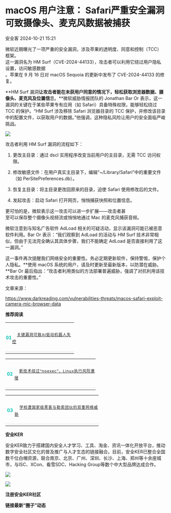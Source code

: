 #  macOS 用户注意： Safari严重安全漏洞可致摄像头、麦克风数据被捕获   
 安全客   2024-10-21 15:21  
  
微软近期曝光了一项严重的安全漏洞，涉及苹果的透明度、同意和控制（TCC）框架。  
这一漏洞名为 HM Surf（CVE-2024-44133），攻击者可以利用它绕过用户隐私设置，访问敏感数据  
。苹果在 9 月 16 日对 macOS Sequoia 的更新中发布了 CVE-2024-44133 的修复。  
  
  
  
**HM Surf 漏洞****让攻击者能在未获用户同意的情况下，轻松获取浏览器数据、摄像头、麦克风及位置信****息。**微软威胁情报团队的 Jonathan Bar Or 表示，这一漏洞的关键在于某些苹果专有应用（如 Safari）具备特殊权限，能够轻松绕过 TCC 的保护。“HM Surf 涉及移除 Safari 浏览器目录的 TCC 保护，并修改该目录中的配置文件，以获取用户的数据。”他强调，这种隐私风险让用户的安全面临严峻挑战。  
  
  
![](https://mmbiz.qpic.cn/sz_mmbiz_jpg/Ok4fxxCpBb4pn3G2XIc1djkYwZeBkzw7LTWeGzDjmCfM9Hj0RQhxhrtRfRbh4h9AOOzwcAkWGVS0YOy3NGFa2g/640?wx_fmt=other&from=appmsg "")  
  
  
攻击者利用 HM Surf 漏洞的流程如下：  
  
1. 更改主目录：通过 dscl 实用程序改变当前用户的主目录，无需 TCC 访问权限。  
  
1. 修改敏感文件：在用户真实主目录下，编辑“~/Library/Safari”中的重要文件（如 PerSitePreferences.db）。  
  
1. 恢复主目录：将主目录更改回原来的目录，迫使 Safari 使用修改后的文件。  
  
1. 发起攻击：启动 Safari 打开网页，悄悄捕获快照和位置信息。  
  
更可怕的是，微软表示这一攻击可以进一步扩展——攻击者甚  
至可以保存整个摄像头视频流或悄悄地通过 Mac 的麦克风捕获音频。  
  
  
微软注意到与知名广告软件 AdLoad 相关的可疑活动，显示该漏洞可能已被恶意软件利用。Bar Or 表示：“我们观察到 AdLoad 的活动与 HM Surf 技术非常相似，但由于无法完全确认其具体步骤，我们不能确定 AdLoad 是否直接利用了这一漏洞。”  
  
  
这一事件再次提醒我们网络安全的重要性。务必定期更新软件，保持警惕，保护个人隐私。**使用 macOS 系统的用户，请及时更新至最新版本，以防潜在威胁。**Bar Or 最后指出：“攻击者利用类似的方法部署普遍威胁，强调了对抗利用该技术攻击的重要性。”  
  
  
文章来源：  
  
https://www.darkreading.com/vulnerabilities-threats/macos-safari-exploit-camera-mic-browser-data  
  
  
**推荐阅读**  
  
  
  
  
  
<table><tbody><tr opera-tn-ra-comp="_$.pages:0.layers:0.comps:4.classicTable1:0"><td colspan="1" rowspan="1" opera-tn-ra-cell="_$.pages:0.layers:0.comps:4.classicTable1:0.td@@0" style="border-color: rgb(62, 62, 62);border-style: none;padding: 0px;" width="100.0000%"><section style="display: flex;flex-flow: row;margin-top: 10px;margin-right: 0%;margin-left: 0%;justify-content: flex-start;"><section style="display: inline-block;vertical-align: middle;width: auto;min-width: 10%;height: auto;flex: 0 0 auto;align-self: center;box-shadow: rgb(0, 0, 0) 0px 0px 0px;"><section style="font-size: 14px;color: rgb(5, 193, 183);line-height: 1;letter-spacing: 0px;text-align: center;"><p><strong>01</strong></p></section></section><section style="display: inline-block;vertical-align: middle;width: auto;flex: 100 100 0%;align-self: center;height: auto;"><section style="font-size: 14px;letter-spacing: 1px;line-height: 1.8;color: rgb(140, 140, 140);"><p style="text-wrap-mode: wrap;"><span style="color: rgb(224, 224, 224);">｜</span><span style="color: rgb(224, 224, 224);font-size: 12px;"><a target="_blank" href="http://mp.weixin.qq.com/s?__biz=MzA5ODA0NDE2MA==&amp;mid=2649787055&amp;idx=1&amp;sn=5fbaf89659bf338d051cb13fa1bf9923&amp;chksm=8893bac0bfe433d624ae16f6ea2aac5b4e7f989baf93d651e5c5725c4a3df924fd0e735b0fb4&amp;scene=21#wechat_redirect" textvalue="AI驱动机器人暴关键漏洞，可致机器人失控执行危险行为" linktype="text" imgurl="" imgdata="null" data-itemshowtype="0" tab="innerlink" data-linktype="2">关键漏洞可致</a><a target="_blank" href="http://mp.weixin.qq.com/s?__biz=MzA5ODA0NDE2MA==&amp;mid=2649787055&amp;idx=1&amp;sn=5fbaf89659bf338d051cb13fa1bf9923&amp;chksm=8893bac0bfe433d624ae16f6ea2aac5b4e7f989baf93d651e5c5725c4a3df924fd0e735b0fb4&amp;scene=21#wechat_redirect" textvalue="AI驱动机器" linktype="text" imgurl="" imgdata="null" data-itemshowtype="0" tab="innerlink" data-linktype="2">AI驱动机器人失控</a></span></p></section></section></section></td></tr><tr opera-tn-ra-comp="_$.pages:0.layers:0.comps:4.classicTable1:1"><td colspan="1" rowspan="1" opera-tn-ra-cell="_$.pages:0.layers:0.comps:4.classicTable1:1.td@@0" style="border-color: rgb(62, 62, 62);border-style: none;padding: 0px;" width="100.0000%"><section style="margin: 5px 0%;"><section style="background-color: rgb(224, 224, 224);height: 1px;"><section style="line-height: 0;color:rgba(0,0,0,0);width:0;"><svg viewBox="0 0 1 1" style="vertical-align:top;"><text x="-10" y="-10">_</text></svg></section></section></section></td></tr></tbody></table>  
  
<table><tbody><tr opera-tn-ra-comp="_$.pages:0.layers:0.comps:5.classicTable1:0"><td colspan="1" rowspan="1" opera-tn-ra-cell="_$.pages:0.layers:0.comps:5.classicTable1:0.td@@0" style="border-color: rgb(62, 62, 62);border-style: none;padding: 0px;" width="100.0000%"><section style="display: flex;flex-flow: row;margin-top: 10px;margin-right: 0%;margin-left: 0%;justify-content: flex-start;"><section style="display: inline-block;vertical-align: middle;width: auto;min-width: 10%;height: auto;flex: 0 0 auto;align-self: center;box-shadow: rgb(0, 0, 0) 0px 0px 0px;"><section style="font-size: 14px;color: rgb(5, 193, 183);line-height: 1;letter-spacing: 0px;text-align: center;"><p><strong>02</strong></p></section></section><section style="display: inline-block;vertical-align: middle;width: auto;flex: 100 100 0%;align-self: center;height: auto;"><section style="font-size: 14px;letter-spacing: 1px;line-height: 1.8;color: rgb(140, 140, 140);"><p style="text-wrap-mode: wrap;"><span style="color: rgb(224, 224, 224);">｜</span><span style="color: rgb(224, 224, 224);font-size: 12px;"><a target="_blank" href="http://mp.weixin.qq.com/s?__biz=MzA5ODA0NDE2MA==&amp;mid=2649787042&amp;idx=1&amp;sn=9ff9664f254d1077000edf4df5aeb18b&amp;chksm=8893bacdbfe433dbddfdff5e5b5ff909029b141c9c1b7ddb9543066891e251c28569991008e3&amp;scene=21#wechat_redirect" textvalue="Linux系统安全告急：新技术绕过“noexec”，任意代码执行风险激增" linktype="text" imgurl="" imgdata="null" data-itemshowtype="0" tab="innerlink" data-linktype="2">新技术绕过“noexec”，Linux执行风险激增</a></span></p></section></section></section></td></tr><tr opera-tn-ra-comp="_$.pages:0.layers:0.comps:5.classicTable1:1"><td colspan="1" rowspan="1" opera-tn-ra-cell="_$.pages:0.layers:0.comps:5.classicTable1:1.td@@0" style="border-color: rgb(62, 62, 62);border-style: none;padding: 0px;" width="100.0000%"><section style="margin: 5px 0%;"><section style="background-color: rgb(224, 224, 224);height: 1px;"><section style="line-height: 0;color:rgba(0,0,0,0);width:0;"><svg viewBox="0 0 1 1" style="vertical-align:top;"><text x="-10" y="-10">_</text></svg></section></section></section></td></tr></tbody></table>  
  
<table><tbody><tr opera-tn-ra-comp="_$.pages:0.layers:0.comps:6.classicTable1:0"><td colspan="1" rowspan="1" opera-tn-ra-cell="_$.pages:0.layers:0.comps:6.classicTable1:0.td@@0" style="border-color: rgb(62, 62, 62);border-style: none;padding: 0px;" width="100.0000%"><section style="display: flex;flex-flow: row;margin-top: 10px;margin-right: 0%;margin-left: 0%;justify-content: flex-start;"><section style="display: inline-block;vertical-align: middle;width: auto;min-width: 10%;height: auto;flex: 0 0 auto;align-self: center;box-shadow: rgb(0, 0, 0) 0px 0px 0px;"><section style="font-size: 14px;color: rgb(5, 193, 183);line-height: 1;letter-spacing: 0px;text-align: center;"><p><strong>03</strong></p></section></section><section style="display: inline-block;vertical-align: middle;width: auto;flex: 100 100 0%;align-self: center;height: auto;"><section style="font-size: 14px;letter-spacing: 1px;line-height: 1.8;color: rgb(140, 140, 140);"><p style="text-wrap-mode: wrap;"><span style="color: rgb(224, 224, 224);">｜</span><span style="color: rgb(224, 224, 224);font-size: 12px;"><a target="_blank" href="http://mp.weixin.qq.com/s?__biz=MzA5ODA0NDE2MA==&amp;mid=2649787034&amp;idx=1&amp;sn=601d3128dda5bfa5e68dd68383a041e6&amp;chksm=8893baf5bfe433e3ec3f75a4834085c3e9714c020268cd733fcb4f2de2390a547ffe654f9133&amp;scene=21#wechat_redirect" textvalue="学校成网络攻击新靶心：国家级黑客与勒索团伙的双重威胁" linktype="text" imgurl="" imgdata="null" data-itemshowtype="0" tab="innerlink" data-linktype="2">学校遭国家级黑客与勒索团伙的双重网络威胁</a></span></p></section></section></section></td></tr><tr opera-tn-ra-comp="_$.pages:0.layers:0.comps:6.classicTable1:1"><td colspan="1" rowspan="1" opera-tn-ra-cell="_$.pages:0.layers:0.comps:6.classicTable1:1.td@@0" style="border-color: rgb(62, 62, 62);border-style: none;padding: 0px;" width="100.0000%"><section style="margin: 5px 0%;"><section style="background-color: rgb(224, 224, 224);height: 1px;"><section style="line-height: 0;color:rgba(0,0,0,0);width:0;"><svg viewBox="0 0 1 1" style="vertical-align:top;"><text x="-10" y="-10">_</text></svg></section></section></section></td></tr></tbody></table>  
  
  
**安全KER**  
  
  
安全KER致力于搭建国内安全人才学习、工具、淘金、资讯一体化开放平台，推动数字安全社区文化的普及推广与人才生态的链接融合。目前，安全KER已整合全国数千位白帽资源，联合南京、北京、广州、深圳、长沙、上海、郑州等十余座城市，与ISC、XCon、看雪SDC、Hacking Group等数个中大型品牌达成合作。  
  
![](https://mmbiz.qpic.cn/sz_mmbiz_png/Ok4fxxCpBb4pn3G2XIc1djkYwZeBkzw7xu83YhJQs0YK3ngm9k2tpU3RqVewH3dzkz0PmX3kfe8xnjL6rXdnKA/640?wx_fmt=png&from=appmsg "")  
  
![](https://mmbiz.qpic.cn/sz_mmbiz_png/Ok4fxxCpBb4pn3G2XIc1djkYwZeBkzw7WSGrmBKR6ceFgsxJHWPvIIPoBZl4vu1VyJcor2Yxo2iaMGpTAMbz3MA/640?wx_fmt=png&from=appmsg "")  
  
**注册安全KER社区**  
  
**链接最新“圈子”动态**  
  
